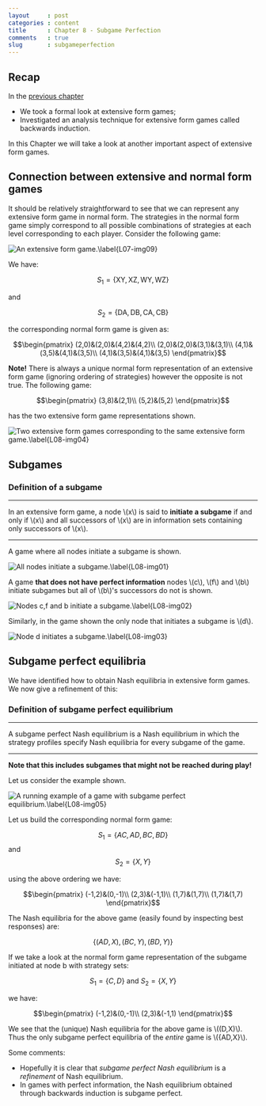 ```yaml
---
layout     : post
categories : content
title      : Chapter 8 - Subgame Perfection
comments   : true
slug       : subgameperfection
---
```


## Recap

In the [previous chapter]({{site.baseurl}}/Content/Chapter_07-Extensive_form_games_and_backwards_induction)

- We took a formal look at extensive form games;
- Investigated an analysis technique for extensive form games called backwards induction.

In this Chapter we will take a look at another important aspect of extensive form games.

## Connection between extensive and normal form games

It should be relatively straightforward to see that we can represent any extensive form game in normal form. The strategies in the normal form game simply correspond to all possible combinations of strategies at each level corresponding to each player.
Consider the following game:

![An extensive form game.\label{L07-img09}]({{site.baseurl}}/Content/images/L07-img09.png)

We have:

$$S_1=\{\text{XY},\text{XZ},\text{WY},\text{WZ}\}$$

and

$$S_2=\{\text{DA},\text{DB},\text{CA},\text{CB}\}$$

the corresponding normal form game is given as:

$$\begin{pmatrix}
(2,0)&(2,0)&(4,2)&(4,2)\\
(2,0)&(2,0)&(3,1)&(3,1)\\
(4,1)&(3,5)&(4,1)&(3,5)\\
(4,1)&(3,5)&(4,1)&(3,5)
\end{pmatrix}$$

**Note!** There is always a unique normal form representation of an extensive form game (ignoring ordering of strategies) however the opposite is not true. The following game:

$$\begin{pmatrix}
(3,8)&(2,1)\\
(5,2)&(5,2)
\end{pmatrix}$$

has the two extensive form game representations shown.

![Two extensive form games corresponding to the same extensive form game.\label{L08-img04}]({{site.baseurl}}/Content/images/L08-img04.png)

## Subgames

### Definition of a subgame

---

In an extensive form game, a node \\(x\\) is said to **initiate a subgame** if and only if \\(x\\) and all successors of \\(x\\) are in information sets containing only successors of \\(x\\).

---

A game where all nodes initiate a subgame is shown.

![All nodes initiate a subgame.\label{L08-img01}]({{site.baseurl}}/Content/images/L08-img01.png)

A game **that does not have perfect information** nodes \\(c\\), \\(f\\) and \\(b\\) initiate subgames but all of \\(b\\)'s successors do not is shown.

![Nodes c,f and b initiate a subgame.\label{L08-img02}]({{site.baseurl}}/Content/images/L08-img02.png)

Similarly, in the game shown the only node that initiates a subgame is \\(d\\).

![Node d initiates a subgame.\label{L08-img03}]({{site.baseurl}}/Content/images/L08-img03.png)

## Subgame perfect equilibria

We have identified how to obtain Nash equilibria in extensive form games. We now give a refinement of this:

### Definition of subgame perfect equilibrium

---

A subgame perfect Nash equilibrium is a Nash equilibrium in which the strategy profiles specify Nash equilibria for every subgame of the game.

---

**Note that this includes subgames that might not be reached during play!**

Let us consider the example shown.

![A running example of a game with subgame perfect equilibrium.\label{L08-img05}]({{site.baseurl}}/Content/images/L08-img05.png)

Let us build the corresponding normal form game:

$$S_1=\{AC,AD,BC,BD\}$$
and
$$S_2=\{X,Y\}$$

using the above ordering we have:

$$\begin{pmatrix}
(-1,2)&(0,-1)\\
(2,3)&(-1,1)\\
(1,7)&(1,7)\\
(1,7)&(1,7)
\end{pmatrix}$$

The Nash equilibria for the above game (easily found by inspecting best responses) are:

$$\{(AD,X),(BC,Y),(BD,Y)\}$$

If we take a look at the normal form game representation of the subgame initiated at node b with strategy sets:

$$S_1=\{C,D\}\text{ and }S_2=\{X,Y\}$$

we have:

$$\begin{pmatrix}
(-1,2)&(0,-1)\\
(2,3)&(-1,1)
\end{pmatrix}$$

We see that the (unique) Nash equilibria for the above game is \\((D,X)\\). Thus the only subgame perfect equilibria of the *entire* game is \\(\{AD,X\}\\).

Some comments:

- Hopefully it is clear that *subgame perfect Nash equilibrium* is a _refinement_ of Nash equilibrium.
- In games with perfect information, the Nash equilibrium obtained through backwards induction is subgame perfect.
